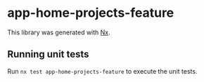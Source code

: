 # app-home-projects-feature

This library was generated with [Nx](https://nx.dev).

## Running unit tests

Run `nx test app-home-projects-feature` to execute the unit tests.
